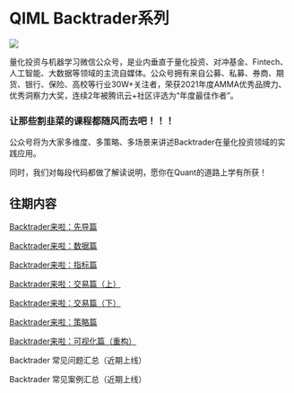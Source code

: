 # QIML Backtrader系列

<img src="https://github.com/QuantWorld2022/backtrader/blob/master/QIML.jpg">

量化投资与机器学习微信公众号，是业内垂直于量化投资、对冲基金、Fintech、人工智能、大数据等领域的主流自媒体。公众号拥有来自公募、私募、券商、期货、银行、保险、高校等行业30W+关注者，荣获2021年度AMMA优秀品牌力、优秀洞察力大奖，连续2年被腾讯云+社区评选为“年度最佳作者”。

### **让那些割韭菜的课程都随风而去吧！！！**

公众号将为大家多维度、多策略、多场景来讲述Backtrader在量化投资领域的实践应用。

同时，我们对每段代码都做了解读说明，愿你在Quant的道路上学有所获！  

## 往期内容

[Backtrader来啦：先导篇](https://mp.weixin.qq.com/s?__biz=MzAxNTc0Mjg0Mg==&mid=2653315531&idx=1&sn=f003da3d862e1a13349a10e006c5e748&chksm=802da3deb75a2ac85f3c3a6164f96303b70c12d14293f59fddf9a38c39a89bf4927b90b9e9c6&token=563856683&lang=zh_CN#rd)

[Backtrader来啦：数据篇](https://mp.weixin.qq.com/s?__biz=MzAxNTc0Mjg0Mg==&mid=2653315933&idx=1&sn=0b3e71d4bf59da67d837907e05aef8cb&chksm=802da148b75a285e3aa180a23132873646bf356191befc88831639146c68027ae4ab740a5e18&scene=21#wechat_redirect)

[Backtrader来啦：指标篇](https://mp.weixin.qq.com/s?__biz=MzAxNTc0Mjg0Mg==&mid=2653316290&idx=1&sn=ae9c9d548ccbbc7855bfc69d93182b8a&chksm=802da6d7b75a2fc1bc8614797e2c6f59b8196cfa78368175032575cbfdca825fc1031c74a61c&scene=21#wechat_redirect)

[Backtrader来啦：交易篇（上）](https://mp.weixin.qq.com/s?__biz=MzAxNTc0Mjg0Mg==&mid=2653316528&idx=1&sn=24f2c06b8f7da8dee6fe40f7c65b83a6&chksm=802da7a5b75a2eb36a921917ece8f010c1f81032edaeced6a50525ca1fff0cdfa42c0f9310e8&scene=21#wechat_redirect)

[Backtrader来啦：交易篇（下）](https://mp.weixin.qq.com/s?__biz=MzAxNTc0Mjg0Mg==&mid=2653316888&idx=1&sn=1e8343ced80444f2c125fb0dc6b587a1&chksm=802da50db75a2c1bc1e94490245292570aa82261e2d9d97705194ac41544af68d7d822e7e25b&scene=21#wechat_redirect)

[Backtrader来啦：策略篇](https://mp.weixin.qq.com/s?__biz=MzAxNTc0Mjg0Mg==&mid=2653317634&idx=1&sn=e92fec0b0b5fd5f62805e7c2be5830f8&chksm=802da817b75a2101c5812a6fc9daf0b2c08ce21d882bdd3059d2e9f391432b3ac9e950d5e151&scene=21#wechat_redirect)

[Backtrader来啦：可视化篇（重构）](https://mp.weixin.qq.com/s?__biz=MzAxNTc0Mjg0Mg==&mid=2653317947&idx=1&sn=8422b62036c4a0693114f6b779fb9cde&chksm=802da92eb75a20380ed04560bf2ed947d7879d5f0f806b094dccc30cc8de83e269c73c375931&scene=21#wechat_redirect)

Backtrader 常见问题汇总（近期上线）

Backtrader 常见案例汇总（近期上线）


